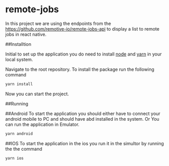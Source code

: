 # remote-jobs
In this project we are using the endpoints from the https://github.com/remotive-io/remote-jobs-api to display a list to remote jobs in react native.

##Installtion

Initial to set up the application you do need to install [node](https://nodejs.org/en/download/) and [yarn](https://classic.yarnpkg.com/lang/en/docs/install/#windows-stable) in your local system.

Navigate to the root repository.
To install the package run the following command
```bash
yarn install 
```

Now you can start the project.

##Running

##Android
To start the application you should either have to connect your android mobile to PC and should have abd installed in the system.
Or You can run the application in Emulator.
```bash
yarn android
```

##IOS
To start the application in the ios you run it in the simultor by running the the command
```bash
yarn ios
```

